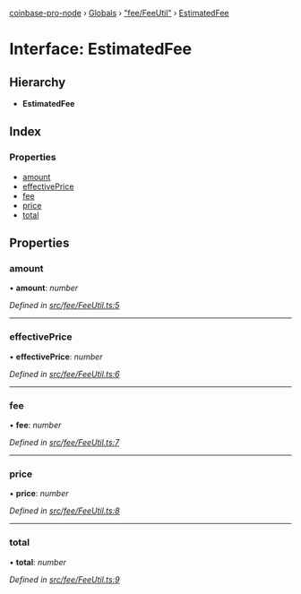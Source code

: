 [coinbase-pro-node](../README.md) › [Globals](../globals.md) › ["fee/FeeUtil"](../modules/_fee_feeutil_.md) › [EstimatedFee](_fee_feeutil_.estimatedfee.md)

# Interface: EstimatedFee

## Hierarchy

- **EstimatedFee**

## Index

### Properties

- [amount](_fee_feeutil_.estimatedfee.md#amount)
- [effectivePrice](_fee_feeutil_.estimatedfee.md#effectiveprice)
- [fee](_fee_feeutil_.estimatedfee.md#fee)
- [price](_fee_feeutil_.estimatedfee.md#price)
- [total](_fee_feeutil_.estimatedfee.md#total)

## Properties

### amount

• **amount**: _number_

_Defined in [src/fee/FeeUtil.ts:5](https://github.com/bennyn/coinbase-pro-node/blob/2c257dd/src/fee/FeeUtil.ts#L5)_

---

### effectivePrice

• **effectivePrice**: _number_

_Defined in [src/fee/FeeUtil.ts:6](https://github.com/bennyn/coinbase-pro-node/blob/2c257dd/src/fee/FeeUtil.ts#L6)_

---

### fee

• **fee**: _number_

_Defined in [src/fee/FeeUtil.ts:7](https://github.com/bennyn/coinbase-pro-node/blob/2c257dd/src/fee/FeeUtil.ts#L7)_

---

### price

• **price**: _number_

_Defined in [src/fee/FeeUtil.ts:8](https://github.com/bennyn/coinbase-pro-node/blob/2c257dd/src/fee/FeeUtil.ts#L8)_

---

### total

• **total**: _number_

_Defined in [src/fee/FeeUtil.ts:9](https://github.com/bennyn/coinbase-pro-node/blob/2c257dd/src/fee/FeeUtil.ts#L9)_
